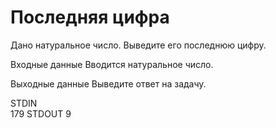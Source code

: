 # Последняя цифра

Дано натуральное число. Выведите его последнюю цифру.

Входные данные
  Вводится натуральное число.

Выходные данные
  Выведите ответ на задачу.

STDIN	
179
STDOUT
9

